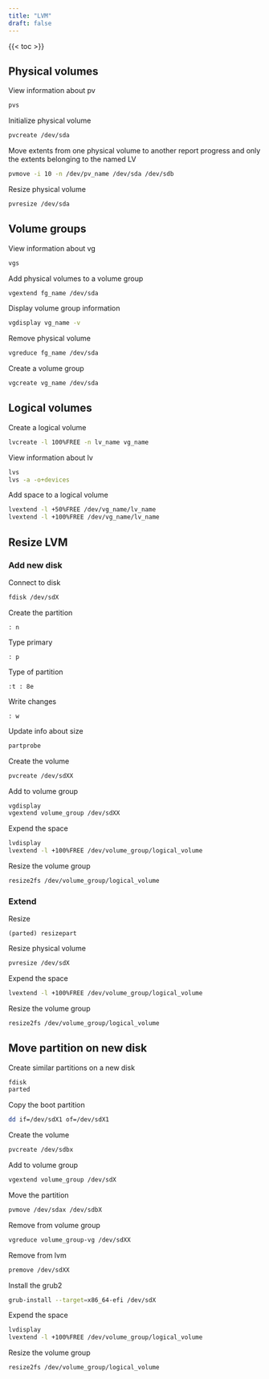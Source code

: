 ```yaml
---
title: "LVM"
draft: false
---
```


{{< toc >}}

## Physical volumes

View information about pv

```bash
pvs
```

Initialize physical volume

```bash
pvcreate /dev/sda
```

Move extents from one physical volume to another
report progress and only the extents belonging to the named LV

```bash
pvmove -i 10 -n /dev/pv_name /dev/sda /dev/sdb
```

Resize physical volume

```bash
pvresize /dev/sda
```

## Volume groups

View information about vg

```bash
vgs
```

Add physical volumes to a volume group

```bash
vgextend fg_name /dev/sda
```

Display volume group information

```bash
vgdisplay vg_name -v
```

Remove physical volume

```bash
vgreduce fg_name /dev/sda
```

Create a volume group

```bash
vgcreate vg_name /dev/sda
```

## Logical volumes

Create a logical volume

```bash
lvcreate -l 100%FREE -n lv_name vg_name
```

View information about lv

```bash
lvs
lvs -a -o+devices
```

Add space to a logical volume

```bash
lvextend -l +50%FREE /dev/vg_name/lv_name
lvextend -l +100%FREE /dev/vg_name/lv_name
```

## Resize LVM

### Add new disk

Connect to disk

```bash
fdisk /dev/sdX
```

Create the partition

```text
: n
```

Type primary

```text
: p
```

Type of partition

```text
:t : 8e
```

Write changes

```text
: w
```

Update info about size

```bash
partprobe
```

Create the volume

```bash
pvcreate /dev/sdXX
```

Add to volume group

```bash
vgdisplay
vgextend volume_group /dev/sdXX
```

Expend the space

```bash
lvdisplay
lvextend -l +100%FREE /dev/volume_group/logical_volume
```

Resize the volume group

```bash
resize2fs /dev/volume_group/logical_volume
```

### Extend

Resize

```text
(parted) resizepart
```

Resize physical volume

```bash
pvresize /dev/sdX
```

Expend the space

```bash
lvextend -l +100%FREE /dev/volume_group/logical_volume
```

Resize the volume group

```bash
resize2fs /dev/volume_group/logical_volume
```

## Move partition on new disk

Create similar partitions on a new disk

```bash
fdisk
parted
```

Copy the boot partition

```bash
dd if=/dev/sdX1 of=/dev/sdX1
```

Create the volume

```bash
pvcreate /dev/sdbx
```

Add to volume group

```bash
vgextend volume_group /dev/sdX
```

Move the partition

```bash
pvmove /dev/sdax /dev/sdbX
```

Remove from volume group

```bash
vgreduce volume_group-vg /dev/sdXX
```

Remove from lvm

```bash
premove /dev/sdXX
```

Install the grub2

```bash
grub-install --target=x86_64-efi /dev/sdX
```

Expend the space

```bash
lvdisplay
lvextend -l +100%FREE /dev/volume_group/logical_volume
```

Resize the volume group

```bash
resize2fs /dev/volume_group/logical_volume
```
